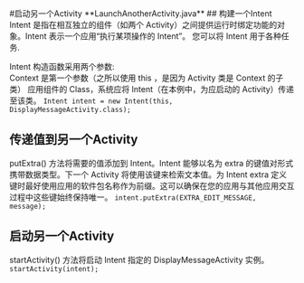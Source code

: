 <span id="startAnotherActivity"/>
#启动另一个Activity
**LaunchAnotherActivity.java**
## 构建一个Intent
Intent 是指在相互独立的组件（如两个 Activity）之间提供运行时绑定功能的对象。Intent 表示一个应用“执行某项操作的 Intent”。 您可以将 Intent 用于各种任务.

Intent 构造函数采用两个参数:  
Context 是第一个参数（之所以使用 this ，是因为 Activity 类是 Context 的子类）
应用组件的 Class，系统应将 Intent（在本例中，为应启动的 Activity）传递至该类。
`Intent intent = new Intent(this, DisplayMessageActivity.class);`
## 传递值到另一个Activity
putExtra() 方法将需要的值添加到 Intent。Intent 能够以名为 extra 的键值对形式携带数据类型。下一个 Activity 将使用该键来检索文本值。为 Intent extra 定义键时最好使用应用的软件包名称作为前缀。这可以确保在您的应用与其他应用交互过程中这些键始终保持唯一。
`intent.putExtra(EXTRA_EDIT_MESSAGE, message);`
## 启动另一个Activity
startActivity() 方法将启动 Intent 指定的 DisplayMessageActivity 实例。
`startActivity(intent);`